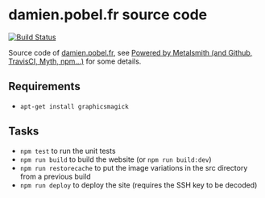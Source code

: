 # damien.pobel.fr source code

[![Build
Status](https://travis-ci.com/dpobel/damien.pobel.fr.svg?branch=main)](https://travis-ci.com/dpobel/damien.pobel.fr)

Source code of [damien.pobel.fr](https://damien.pobel.fr/), see [Powered by
Metalsmith (and Github, TravisCI, Myth,
npm...)](https://damien.pobel.fr/post/powered-by-metalsmith/) for some details.

## Requirements

- `apt-get install graphicsmagick`

## Tasks

- `npm test` to run the unit tests
- `npm run build` to build the website (or `npm run build:dev`)
- `npm run restorecache` to put the image variations in the src directory from a
  previous build
- `npm run deploy` to deploy the site (requires the SSH key to be decoded)
